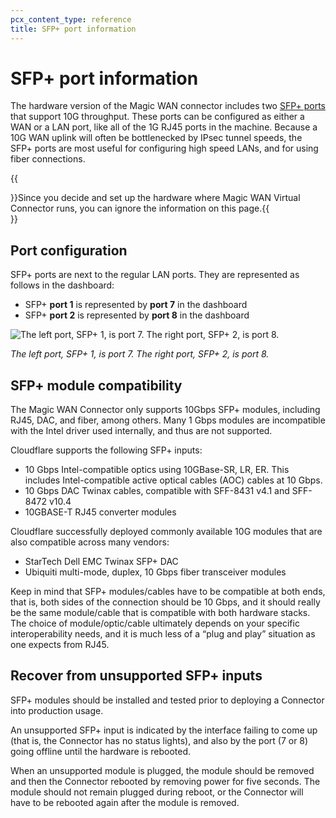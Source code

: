 ```yaml
---
pcx_content_type: reference
title: SFP+ port information
---
```


# SFP+ port information

The hardware version of the Magic WAN connector includes two [SFP+ ports](https://en.wikipedia.org/wiki/Small_Form-factor_Pluggable) that support 10G throughput. These ports can be configured as either a WAN or a LAN port, like all of the 1G RJ45 ports in the machine. Because a 10G WAN uplink will often be bottlenecked by IPsec tunnel speeds, the SFP+ ports are most useful for configuring high speed LANs, and for using fiber connections.

{{<Aside type="note" header="Virtual Connector and SFP+ ports">}}Since you decide and set up the hardware where Magic WAN Virtual Connector runs, you can ignore the information on this page.{{</Aside>}}

## Port configuration

SFP+ ports are next to the regular LAN ports. They are represented as follows in the dashboard:
- SFP+ **port 1** is represented by **port 7** in the dashboard
- SFP+ **port 2** is represented by **port 8** in the dashboard

![The left port, SFP+ 1, is port 7. The right port, SFP+ 2, is port 8.](/images/magic-wan/connector/sfp-ports.png)

_The left port, SFP+ 1, is port 7. The right port, SFP+ 2, is port 8._

## SFP+ module compatibility

The Magic WAN Connector only supports 10Gbps SFP+ modules, including RJ45, DAC, and fiber, among others. Many 1 Gbps modules are incompatible with the Intel driver used internally, and thus are not supported.

Cloudflare supports the following SFP+ inputs:
- 10 Gbps Intel-compatible optics using 10GBase-SR, LR, ER. This includes Intel-compatible active optical cables (AOC) cables at 10 Gbps.
- 10 Gbps DAC Twinax cables, compatible with SFF-8431 v4.1 and SFF-8472 v10.4
- 10GBASE-T RJ45 converter modules

Cloudflare successfully deployed commonly available 10G modules that are also compatible across many vendors:
- StarTech Dell EMC Twinax SFP+ DAC
- Ubiquiti multi-mode, duplex, 10 Gbps fiber transceiver modules

Keep in mind that SFP+ modules/cables have to be compatible at both ends, that is, both sides of the connection should be 10 Gbps, and it should really be the same module/cable that is compatible with both hardware stacks. The choice of module/optic/cable ultimately depends on your specific interoperability needs, and it is much less of a “plug and play” situation as one expects from RJ45.

## Recover from unsupported SFP+ inputs

SFP+ modules should be installed and tested prior to deploying a Connector into production usage.

An unsupported SFP+ input is indicated by the interface failing to come up (that is, the Connector has no status lights), and also by the port (7 or 8) going offline until the hardware is rebooted.

When an unsupported module is plugged, the module should be removed and then the Connector rebooted by removing power for five seconds. The module should not remain plugged during reboot, or the Connector will have to be rebooted again after the module is removed.